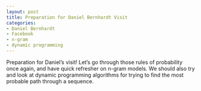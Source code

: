 ```yaml
---
layout: post
title: Preparation for Daniel Bernhardt Visit
categories:
- Daniel Bernhardt
- Facebook
- n-gram
- dynamic programming
---
```



Preparation for Daniel’s visit! Let’s go through those rules of
probability once again, and have quick refresher on n-gram models. We
should also try and look at dynamic programming algorithms for trying to
find the most probable path through a sequence.

